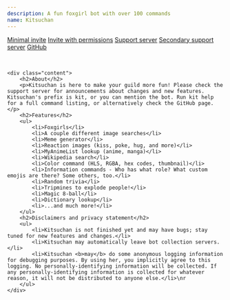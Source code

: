 ```yaml
---
description: A fun foxgirl bot with over 100 commands
name: Kitsuchan
---
```


<div class="box">
    <div class="field is-grouped">
        <p>
            <a class="button is-primary" href="https://discordapp.com/oauth2/authorize?client_id=296282163152945154&scope=bot">Minimal invite</a>
            <a class="button is-primary" href="https://discordapp.com/oauth2/authorize?permissions=93190&client_id=296282163152945154&scope=bot">Invite with permissions</a>
            <a class="button is-primary" href="https://discord.gg/YGdAUvj">Support server</a>
            <a class="button is-primary" href="https://discord.gg/9ZWREf8">Secondary support server</a>
            <a class="button is-primary" href="https://github.com/n303p4/kitsuchan-2/">GitHub</a>
        </p><br>
    </div>

    <div class="content">
        <h2>About</h2>
        <p>Kitsuchan is here to make your guild more fun! Please check the support server for announcements about changes and new features. Kitsuchan's prefix is kit, or you can mention the bot. Run kit help for a full command listing, or alternatively check the GitHub page.</p>
        <h2>Features</h2>
        <ul>
            <li>Foxgirls</li>
            <li>A couple different image searches</li>
            <li>Meme generator</li>
            <li>Reaction images (kiss, poke, hug, and more)</li>
            <li>MyAnimeList lookup (anime, manga)</li>
            <li>Wikipedia search</li>
            <li>Color command (HLS, RGBA, hex codes, thumbnail)</li>
            <li>Information commands - Who has what role? What custom emojis are there? Some others, too.</li>
            <li>Random trivia</li>
            <li>Tripmines to explode people!</li>
            <li>Magic 8-ball</li>
            <li>Dictionary lookup</li>
            <li>...and much more!</li>
        </ul>
        <h2>Disclaimers and privacy statement</h2>
        <ul>
            <li>Kitsuchan is not finished yet and may have bugs; stay tuned for new features and changes.</li>
            <li>Kitsuchan may automatically leave bot collection servers.</li>
            <li>Kitsuchan <b>may</b> do some anonymous logging information for debugging purposes. By using her, you implicitly agree to this logging. No personally-identifying information will be collected. If any personally-identifying information is collected for whatever reason, it will not be distributed to anyone else.</li>\nr
        </ul>
    </div>
</div>
<!--
This data was imported from ls.terminal.ink
-->

